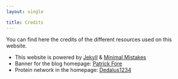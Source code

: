 ```yaml
---
layout: single

title: Credits
---
```


You can find here the credits of the different resources used on this website.

- This website is powered by [Jekyll](https://jekyllrb.com) & [Minimal Mistakes](https://mademistakes.com/work/minimal-mistakes-jekyll-theme/)
- Banner for the blog homepage: [Patrick Fore](https://unsplash.com/photos/0gkw_9fy0eQ)
- Protein network in the homepage: [Dedalus1234](https://commons.wikimedia.org/wiki/File:Multiplex_Human_HIV-1_protein-protein_interaction_network_(multilayer_visualization).png)
